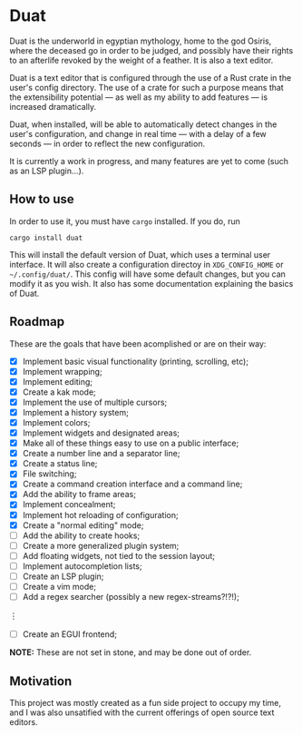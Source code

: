 # Duat

Duat is the underworld in egyptian mythology, home to the god Osiris, where the deceased go in order to be judged, and possibly have their rights to an afterlife revoked by the weight of a feather. It is also a text editor.

Duat is a text editor that is configured through the use of a Rust crate in the user's config directory. The use of a crate for such a purpose means that the extensibility potential — as well as my ability to add features — is increased dramatically.

Duat, when installed, will be able to automatically detect changes in the user's configuration, and change in real time — with a delay of a few seconds — in order to reflect the new configuration.

It is currently a work in progress, and many features are yet to come (such as an LSP plugin...).

## How to use

In order to use it, you must have `cargo` installed. If you do, run

`cargo install duat`

This will install the default version of Duat, which uses a terminal user interface. It will also create a configuration directoy in `XDG_CONFIG_HOME` or `~/.config/duat/`. This config will have some default changes, but you can modify it as you wish. It also has some documentation explaining the basics of Duat.

## Roadmap

These are the goals that have been acomplished or are on their way:

- [x] Implement basic visual functionality (printing, scrolling, etc);
- [x] Implement wrapping;
- [x] Implement editing;
- [x] Create a kak mode;
- [x] Implement the use of multiple cursors;
- [x] Implement a history system;
- [x] Implement colors;
- [x] Implement widgets and designated areas;
- [x] Make all of these things easy to use on a public interface;
- [x] Create a number line and a separator line;
- [x] Create a status line;
- [x] File switching;
- [x] Create a command creation interface and a command line;
- [x] Add the ability to frame areas;
- [x] Implement concealment;
- [x] Implement hot reloading of configuration;
- [x] Create a "normal editing" mode;
- [ ] Add the ability to create hooks;
- [ ] Create a more generalized plugin system;
- [ ] Add floating widgets, not tied to the session layout;
- [ ] Implement autocompletion lists;
- [ ] Create an LSP plugin;
- [ ] Create a vim mode;
- [ ] Add a regex searcher (possibly a new regex-streams?!?!);

︙

- [ ] Create an EGUI frontend;

__NOTE:__ These are not set in stone, and may be done out of order.

## Motivation

This project was mostly created as a fun side project to occupy my time, and I was also unsatified with the current offerings of open source text editors.
